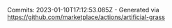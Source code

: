 Commits: 2023-01-10T17:12:53.085Z - Generated via https://github.com/marketplace/actions/artificial-grass
<br>

